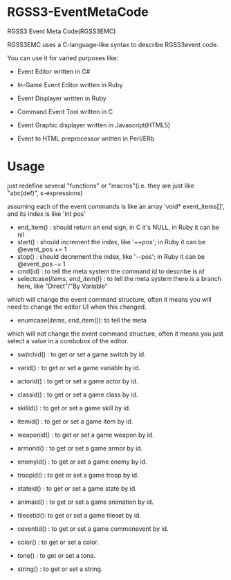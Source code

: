 RGSS3-EventMetaCode
===================

RGSS3 Event Meta Code(RGSS3EMC)

RGSS3EMC uses a C-language-like syntax to describe RGSS3event code.

You can use it for varied purposes like:

 - Event Editor written in C#

 - In-Game Event Editor written in Ruby

 - Event Displayer written in Ruby
 
 - Command Event Tool written in C

 - Event Graphic displayer written in Javascript(HTML5)
 
 - Event to HTML preprocessor written in Perl/ERb


Usage
=====

just redefine several "functions" or "macros"(i.e. they are just like "abc(def)", s-expressions)

assuming each of the event commands is like an array 'void* event_items[]', and its index is like 'int pos'

 - end_item() : should return an end sign, in C it's NULL, in Ruby it can be nil
 - start()    : should increment the index, like '++pos'; in Ruby it can be @event_pos += 1
 - stop()     : should decrement the index, like '--pos'; in Ruby it can be @event_pos -= 1
 - cmd(id)    : to tell the meta system the command id to describe is *id*
 - selectcase(*items*, *end_item()*) : to tell the meta system there is a branch here, like "Direct"/"By Variable" 
   
which will change the event command structure, often it means you will need to change the editor UI when this changed.

 - enumcase(*items*, *end_item()*): to tell the meta
 
which will not change the event command structure, often it means you just select a value in a combobox of the editor.

 - switchid() : to get or set a game switch by id.
 - varid()    : to get or set a game variable by id.
 - actorid()  : to get or set a game actor by id.
 - classid()  : to get or set a game class by id.
 - skillid()  : to get or set a game skill by id.
 - itemid()   : to get or set a game item by id.
 - weaponid() : to get or set a game weapon by id.
 - armorid()  : to get or set a game armor by id.
 - enemyid()  : to get or set a game enemy by id.
 - troopid()  : to get or set a game troop by id.
 - stateid()  : to get or set a game state by id.
 - animaid()  : to get or set a game animation by id.
 - tilesetid(): to get or set a game tileset by id.
 - ceventid() : to get or set a game commonevent by id.
 
 - color()    : to get or set a color.
 - tone()     : to get or set a tone.
 - string()   : to get or set a string.
 

